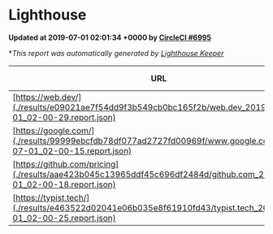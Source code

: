 
# Lighthouse

**Updated at 2019-07-01 02:01:34 +0000 by [CircleCI #6995](https://circleci.com/gh/ItinerisLtd/lighthouse-keeper-example/6995)**

**This report was automatically generated by [Lighthouse Keeper](https://github.com/itinerisltd/lighthouse-keeper)*

| URL | Performance | Accessibility | Best Practices | SEO | PWA | Updated At |
| --- | --- | --- | --- | --- | --- | --- |
| [https://web.dev/](./results/e09021ae7f54dd9f3b549cb0bc165f2b/web.dev_2019-07-01_02-00-29.report.json) | 0.83 | 0.9 | 1 | 0.97 | 1 | 2019-07-01T02:00:29.628Z |
| [https://google.com/](./results/99999ebcfdb78df077ad2727fd00969f/www.google.com_2019-07-01_02-00-15.report.json) | 0.94 | 0.88 | 0.93 | 0.83 | 0.56 | 2019-07-01T02:00:15.804Z |
| [https://github.com/pricing](./results/aae423b045c13965ddf45c696df2484d/github.com_2019-07-01_02-00-18.report.json) | 0.83 | 0.93 | 0.93 | 0.92 | 0.56 | 2019-07-01T02:00:18.504Z |
| [https://typist.tech/](./results/e463522d02041e06b035e8f61910fd43/typist.tech_2019-07-01_02-00-25.report.json) | 1 |  |  |  |  | 2019-07-01T02:00:25.959Z |
